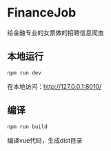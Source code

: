 # FinanceJob
给金融专业的女票做的招聘信息爬虫


## 本地运行

	npm run dev

在本地访问：http://127.0.0.1:8010/

## 编译

	npm run build

编译vue代码，生成dist目录